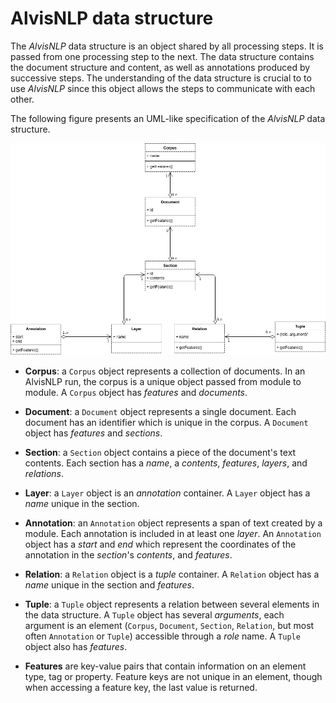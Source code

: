 # AlvisNLP data structure

The *AlvisNLP* data structure is an object shared by all processing steps. It is passed from one processing step to the next. The data structure contains the document structure and content, as well as annotations produced by successive steps. The understanding of the data structure is crucial to to use *AlvisNLP* since this object allows the steps to communicate with each other.

The following figure presents an UML-like specification of the *AlvisNLP* data structure.

![Data model](assets/images/alvis_data_model.png)

* **Corpus**: a `Corpus` object represents a collection of documents. In an AlvisNLP run, the corpus is a unique object passed from module to module. A `Corpus` object has *features* and *documents*.

* **Document**: a `Document` object represents a single document. Each document has an identifier which is unique in the corpus. A `Document` object has *features* and *sections*.

* **Section**: a `Section` object contains a piece of the document's text contents. Each section has a *name*, a *contents*, *features*, *layers*, and *relations*.

* **Layer**: a `Layer` object is an *annotation* container. A `Layer` object has a *name* unique in the section.

* **Annotation**: an `Annotation` object represents a span of text created by a module. Each annotation is included in at least one *layer*. An `Annotation` object has a *start* and *end* which represent the coordinates of the annotation in the *section*'s *contents*, and *features*.

* **Relation**: a `Relation` object is a *tuple* container. A `Relation` object has a *name* unique in the section and *features*.

* **Tuple**: a `Tuple` object represents a relation between several elements in the data structure. A `Tuple` object has several *arguments*, each argument is an element (`Corpus`, `Document`, `Section`, `Relation`, but most often `Annotation` or `Tuple`) accessible through a *role* name. A `Tuple` object also has *features*.

* **Features** are key-value pairs that contain information on an element type, tag or property. Feature keys are not unique in an element, though when accessing a feature key, the last value is returned.
